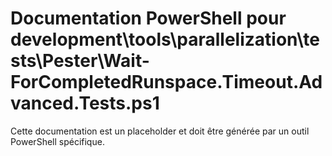 # Documentation PowerShell pour development\tools\parallelization\tests\Pester\Wait-ForCompletedRunspace.Timeout.Advanced.Tests.ps1

Cette documentation est un placeholder et doit être générée par un outil PowerShell spécifique.
